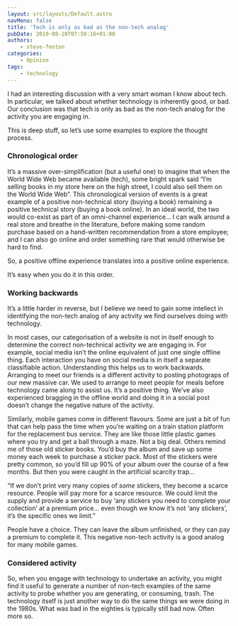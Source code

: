 ```yaml
---
layout: src/layouts/Default.astro
navMenu: false
title: 'Tech is only as bad as the non-tech analog'
pubDate: 2019-08-28T07:50:16+01:00
authors:
    - steve-fenton
categories:
    - Opinion
tags:
    - technology
---
```


I had an interesting discussion with a very smart woman I know about tech. In particular, we talked about whether technology is inherently good, or bad. Our conclusion was that tech is only as bad as the non-tech analog for the activity you are engaging in.

This is deep stuff, so let’s use some examples to explore the thought process.

### Chronological order

It’s a massive over-simplification (but a useful one) to imagine that when the World Wide Web became available (tech), some bright spark said “I’m selling books in my store here on the high street, I could also sell them on the World Wide Web”. This chronological version of events is a great example of a positive non-technical story (buying a book) remaining a positive technical story (buying a book online). In an ideal world, the two would co-exist as part of an omni-channel experience… I can walk around a real store and breathe in the literature, before making some random purchase based on a hand-written recommendation from a store employee; and I can also go online and order something rare that would otherwise be hard to find.

So, a positive offline experience translates into a positive online experience.

It’s easy when you do it in this order.

### Working backwards

It’s a little harder in reverse, but I believe we need to gain some intellect in identifying the non-tech analog of any activity we find ourselves doing with technology.

In most cases, our categorisation of a website is not in itself enough to determine the correct non-technical activity we are engaging in. For example, social media isn’t the online equivalent of just one single offline thing. Each interaction you have on social media is in itself a separate classifiable action. Understanding this helps us to work backwards. Arranging to meet our friends is a different activity to posting photograps of our new massive car. We used to arrange to meet people for meals before technology came along to assist us. It’s a positive thing. We’ve also experienced bragging in the offline world and doing it in a social post doesn’t change the negative nature of the activity.

Similarly, mobile games come in different flavours. Some are just a bit of fun that can help pass the time when you’re waiting on a train station platform for the replacement bus service. They are like those little plastic games where you try and get a ball through a maze. Not a big deal. Others remind me of those old sticker books. You’d buy the album and save up some money each week to purchase a sticker pack. Most of the stickers were pretty common, so you’d fill up 90% of your album over the course of a few months. But then you were caught in the artificial scarcity trap…

“If we don’t print very many copies of *some* stickers, they become a scarce resource. People will pay more for a scarce resource. We could limit the supply and provide a service to buy ‘any stickers you need to complete your collection’ at a premium price… even though we know it’s not ‘any stickers’, it’s the specific ones we limit.”

People have a choice. They can leave the album unfinished, or they can pay a premium to complete it. This negative non-tech activity is a good analog for many mobile games.

### Considered activity

So, when you engage with technology to undertake an activity, you might find it useful to generate a number of non-tech examples of the same activity to probe whether you are generating, or consuming, trash. The technology itself is just another way to do the same things we were doing in the 1980s. What was bad in the eighties is typically still bad now. Often more so.
